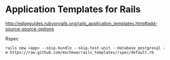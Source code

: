 # Application Templates for Rails

http://edgeguides.rubyonrails.org/rails_application_templates.html#add-source-source-options

Rspec

```
rails new <app> --skip-bundle --skip-test-unit --database postgresql -m https://raw.github.com/mschewe/rails_templates/rspec/default.rb
```

